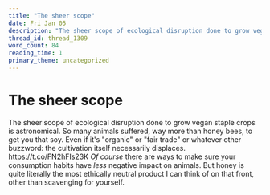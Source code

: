 ```yaml
---
title: "The sheer scope"
date: Fri Jan 05
description: "The sheer scope of ecological disruption done to grow vegan staple crops is astronomical."
thread_id: thread_1309
word_count: 84
reading_time: 1
primary_theme: uncategorized
---
```


# The sheer scope

The sheer scope of ecological disruption done to grow vegan staple crops is astronomical. So many animals suffered, way more than honey bees, to get you that soy. Even if it's "organic" or "fair trade" or whatever other buzzword: the cultivation itself necessarily displaces. https://t.co/FN2hFIs23K *Of course* there are ways to make sure your consumption habits have *less* negative impact on animals. But honey is quite literally the most ethically neutral product I can think of on that front, other than scavenging for yourself.